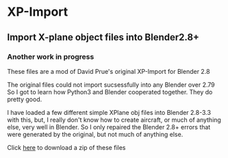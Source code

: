 # XP-Import
## Import X-plane object files into Blender2.8+


### Another work in progress


These files are a mod of David Prue's original XP-Import for Blender 2.8

The original files could not import sucsessfully into any Blender over 2.79
So I got to learn how Python3 and Blender cooperated together. They do pretty good.

I have loaded a few different simple XPlane obj files into Blender 2.8-3.3 with this, but, I really don't know how to create aircraft, or much of anything else, very well in Blender. So I only repaired the Blender 2.8+ errors that were generated by the original, but not much of anything else.

Click [here](https://github.com/EdmundStoner/XPImport.git) to download a zip of these files

